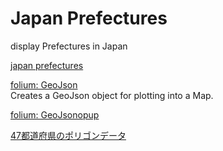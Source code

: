 Japan Prefectures
===============

display Prefectures in Japan

[japan prefectures]()


[folium: GeoJson](https://python-visualization.github.io/folium/modules.html#folium.features.GeoJson)  
Creates a GeoJson object for plotting into a Map.  

[folium: GeoJsonopup](https://python-visualization.github.io/folium/modules.html#folium.features.GeoJsonPopup)

[47都道府県のポリゴンデータ](https://japonyol.net/editor/article/47-prefectures-geojson.html)
